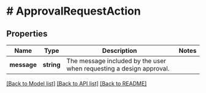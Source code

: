 # # ApprovalRequestAction

## Properties

Name | Type | Description | Notes
------------ | ------------- | ------------- | -------------
**message** | **string** | The message included by the user when requesting a design approval. |

[[Back to Model list]](../../README.md#models) [[Back to API list]](../../README.md#endpoints) [[Back to README]](../../README.md)
